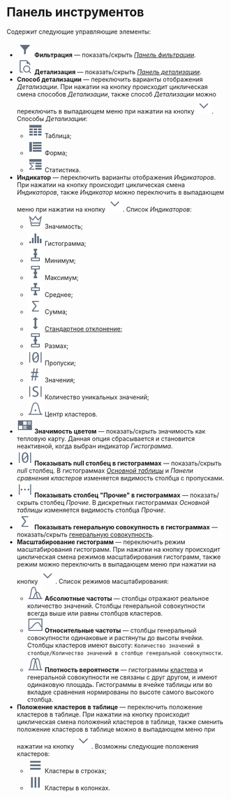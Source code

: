 # Панель инструментов

Содержит следующие управляющие элементы:

* ![Фильтрация](../../images/icons/toolbar-controls/filter_default.svg) **Фильтрация** — показать/скрыть [*Панель фильтрации*](./filter-panel.md).
* ![Детализация](../../images/icons/toolbar-controls/show-fast-viewer_default.svg) **Детализация** — показать/скрыть [*Панель детализации*](./details.md).
* **Способ детализации** — переключить варианты отображения *Детализации*. При нажатии на кнопку происходит циклическая смена способов *Детализации*, также способ *Детализации* можно переключить в выпадающем меню при нажатии на кнопку ![Раскрыть](../../images/icons/toolbar-controls/down_default.svg). Способы *Детализации*:
  * ![Таблица](../../images/icons/cube/detailing/browse_default.svg) Таблица;
  * ![Форма](../../images/icons/cube/detailing/form_default.svg) Форма;
  * ![Статистика](../../images/icons/cube/detailing/stat_default.svg) Статистика.
* **Индикатор** — переключить варианты отображения *Индикаторов*. При нажатии на кнопку происходит циклическая смена *Индикаторов*, также *Индикатор* можно переключить в выпадающем меню при нажатии на кнопку ![Раскрыть](../../images/icons/toolbar-controls/down_default.svg). Список *Индикаторов*:
  * ![Значимость](../../images/icons/viewers/cluster-profiles/cluster-profiles/sliced_18x18/importance_default.svg) Значимость;
  * ![Гистограмма](../../images/icons/viewers/cluster-profiles/cluster-profiles/sliced_18x18/histogram_default.svg) Гистограмма;
  * ![Минимум](../../images/icons/toolbar-controls/min_default.svg) Минимум;
  * ![Максимум](../../images/icons/toolbar-controls/max_default.svg) Максимум;
  * ![Среднее](../../images/icons/toolbar-controls/avg_default.svg) Среднее;
  * ![Сумма](../../images/icons/toolbar-controls/sum_default.svg) Сумма;
  * ![Стандартное отклонение](../../images/icons/toolbar-controls/stddev_default.svg) [Стандартное отклонение](https://wiki.loginom.ru/articles/mean-square-deviation.html);
  * ![Размах](../../images/icons/viewers/cluster-profiles/cluster-profiles/sliced_18x18/range_default.svg) Размах;
  * ![Пропуски](../../images/icons/toolbar-controls/null-count_default.svg) Пропуски;
  * ![Значения](../../images/icons/toolbar-controls/count_default.svg) Значения;
  * ![Количество уникальных значений](../../images/icons/toolbar-controls/unique-count_default.svg) Количество уникальных значений;
  * ![Центр кластеров](../../images/icons/viewers/cluster-profiles/cluster-profiles/sliced_18x18/cluster-center_default.svg) Центр кластеров.
* ![Значимость цветом](../../images/icons/viewers/cluster-profiles/cluster-profiles/sliced_18x18/heatmap_default.svg) **Значимость цветом** — показать/скрыть значимость как тепловую карту. Данная опция сбрасывается и становится неактивной, когда выбран индикатор *Гистограмма*.
* ![Показывать null столбец в гистограммах](../../images/icons/toolbar-controls/null-count_default.svg) **Показывать null столбец в гистограммах** — показать/скрыть *null* столбец. В гистограммах [*Основной таблицы*](./main-table.md) и *Панели сравнения кластеров* изменяется видимость столбца с пропусками.
* ![Показывать столбец "Прочие" в гистограммах](../../images/icons/viewers/cluster-profiles/cluster-profiles/sliced_18x18/residue-count_default.svg) **Показывать столбец "Прочие" в гистограммах** — показать/скрыть столбец *Прочие*. В дискретных гистограммах *Основной таблицы* изменяется видимость столбца *Прочие*.
* ![Показывать генеральную совокупность в гистограммах](../../images/icons/toolbar-controls/sum_default.svg) **Показывать генеральную совокупность в гистограммах** — показать/скрыть [генеральную совокупность](https://wiki.loginom.ru/articles/general-population.html).
* **Масштабирование гистограмм** — переключить режим масштабирования гистограмм. При нажатии на кнопку происходит циклическая смена режимов масштабирования гистограмм, также режим можно переключить в выпадающем меню при нажатии на кнопку ![Раскрыть](../../images/icons/toolbar-controls/down_default.svg). Список режимов масштабирования:
  * ![Абсолютные частоты](../../images/icons/viewers/cluster-profiles/histogram/sliced_18x18/size-scale_default.svg) **Абсолютные частоты** — столбцы отражают реальное количество значений. Столбцы генеральной совокупности всегда выше или равны столбцов кластеров.
  * ![Относительные частоты](../../images/icons/viewers/cluster-profiles/histogram/sliced_18x18/bar-scale_default.svg) **Относительные частоты** — столбцы генеральный совокупности одинаковые и растянуты до высоты ячейки. Столбцы кластеров имеют высоту: `Количество значений в столбце/Количество значений в столбце генеральной совокупности`.
  * ![Плотность вероятности](../../images/icons/viewers/cluster-profiles/histogram/sliced_18x18/no-scale_default.svg) **Плотность вероятности** — гистограммы [кластера](https://wiki.loginom.ru/articles/cluster.html) и генеральной совокупности не связаны с друг другом, и имеют одинаковую площадь. Гистограммы в ячейке таблицы или во вкладке сравнения нормированы по высоте самого высокого столбца.
* **Положение кластеров в таблице** — переключить положение кластеров в таблице. При нажатии на кнопку происходит циклическая смена положений кластеров в таблице, также сменить положение кластеров в таблице можно в выпадающем меню при нажатии на кнопку ![Раскрыть](../../images/icons/toolbar-controls/down_default.svg). Возможны следующие положения кластеров:
  * ![Кластеры в строках](../../images/icons/toolbar-controls/rows_default.svg) Кластеры в строках;
  * ![Кластеры в колонках](../../images/icons/toolbar-controls/columns_default.svg) Кластеры в колонках.
